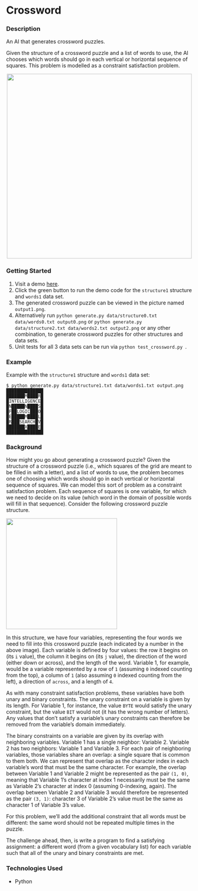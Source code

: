 # Crossword

### Description
An AI that generates crossword puzzles.

Given the structure of a crossword puzzle and a list of words to use, the AI chooses which words should go in each vertical or horizontal sequence of squares. This problem is modelled as a constraint satisfaction problem.

<p align="center">
  <img width="500" src="https://user-images.githubusercontent.com/74436899/126911331-167fe531-5897-414d-ad91-b0180219f9ec.png">
</p>

### Getting Started
1. Visit a demo [here](https://replit.com/@DanielTsiang/crossword).
2. Click the green button to run the demo code for the ```structure1``` structure and ```words1``` data set.
3. The generated crossword puzzle can be viewed in the picture named ```output1.png```.
4. Alternatively run ```python generate.py data/structure0.txt data/words0.txt output0.png``` or ```python generate.py data/structure2.txt data/words2.txt output2.png``` or any other combination, to generate crossword puzzles for other structures and data sets.
5. Unit tests for all 3 data sets can be run via ```python test_crossword.py ```.

### Example
Example with the ```structure1``` structure and ```words1``` data set:
```
$ python generate.py data/structure1.txt data/words1.txt output.png
██████████████
███████M████R█
█INTELLIGENCE█
█N█████N████S█
█F██LOGIC███O█
█E█████M████L█
█R███SEARCH█V█
███████X████E█
██████████████
```

### Background
How might you go about generating a crossword puzzle? Given the structure of a crossword puzzle (i.e., which squares of the grid are meant to be filled in with a letter), and a list of words to use, the problem becomes one of choosing which words should go in each vertical or horizontal sequence of squares. We can model this sort of problem as a constraint satisfaction problem. Each sequence of squares is one variable, for which we need to decide on its value (which word in the domain of possible words will fill in that sequence). Consider the following crossword puzzle structure.

<p align="left">
  <img width="300" src="https://user-images.githubusercontent.com/74436899/126911566-6388c84b-ef67-43bf-8560-28c577f8da2d.png">
</p>

In this structure, we have four variables, representing the four words we need to fill into this crossword puzzle (each indicated by a number in the above image). Each variable is defined by four values: the row it begins on (its ```i``` value), the column it begins on (its ```j``` value), the direction of the word (either down or across), and the length of the word. Variable 1, for example, would be a variable represented by a row of ```1``` (assuming ```0``` indexed counting from the top), a column of ```1``` (also assuming ```0``` indexed counting from the left), a direction of ```across```, and a length of ```4```.

As with many constraint satisfaction problems, these variables have both unary and binary constraints. The unary constraint on a variable is given by its length. For Variable 1, for instance, the value ```BYTE``` would satisfy the unary constraint, but the value ```BIT``` would not (it has the wrong number of letters). Any values that don’t satisfy a variable’s unary constraints can therefore be removed from the variable’s domain immediately.

The binary constraints on a variable are given by its overlap with neighboring variables. Variable 1 has a single neighbor: Variable 2. Variable 2 has two neighbors: Variable 1 and Variable 3. For each pair of neighboring variables, those variables share an overlap: a single square that is common to them both. We can represent that overlap as the character index in each variable’s word that must be the same character. For example, the overlap between Variable 1 and Variable 2 might be represented as the pair ```(1, 0)```, meaning that Variable 1’s character at index 1 necessarily must be the same as Variable 2’s character at index 0 (assuming 0-indexing, again). The overlap between Variable 2 and Variable 3 would therefore be represented as the pair ```(3, 1)```: character 3 of Variable 2’s value must be the same as character 1 of Variable 3’s value.

For this problem, we’ll add the additional constraint that all words must be different: the same word should not be repeated multiple times in the puzzle.

The challenge ahead, then, is write a program to find a satisfying assignment: a different word (from a given vocabulary list) for each variable such that all of the unary and binary constraints are met.

### Technologies Used
* Python